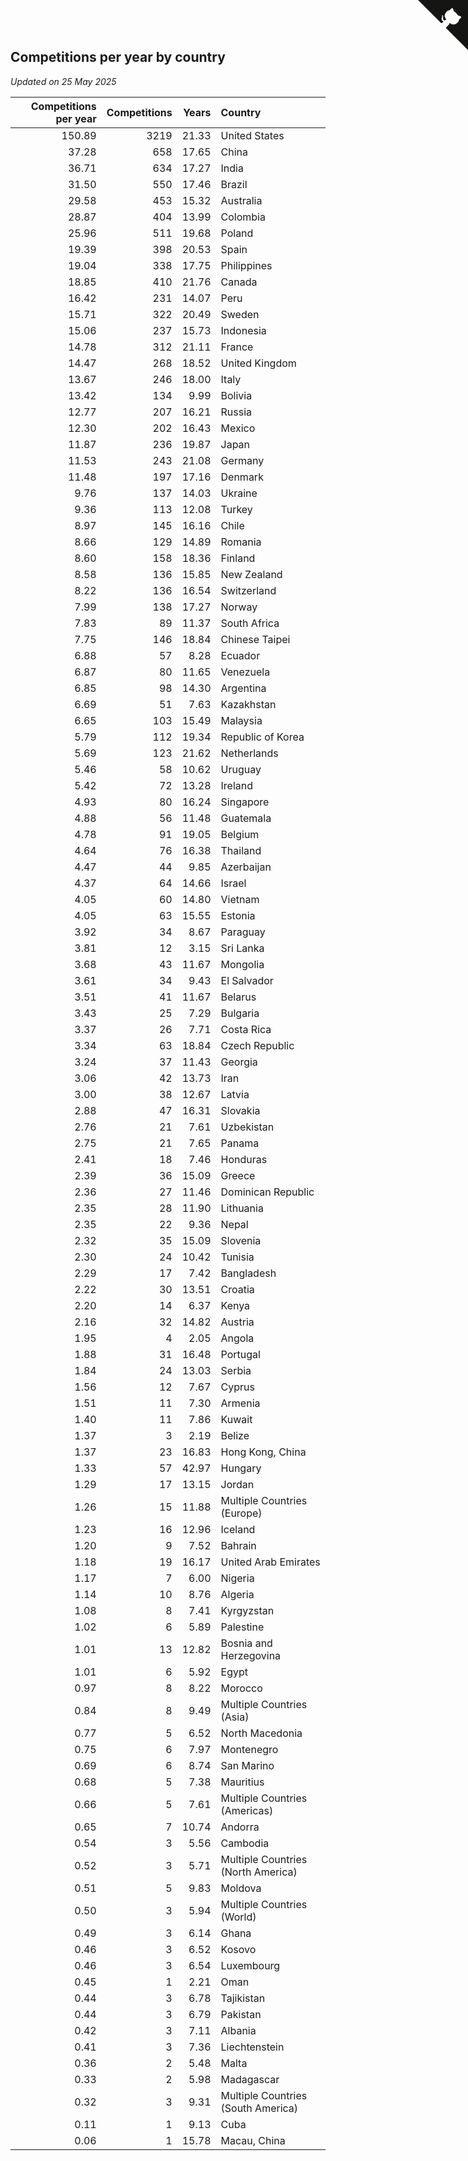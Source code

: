 ## Competitions per year by country

*Updated on 25 May 2025*

| Competitions per year | Competitions | Years | Country |
| ---: | ---: | ---: | :--- |
| 150.89 | 3219 | 21.33 | United States |
| 37.28 | 658 | 17.65 | China |
| 36.71 | 634 | 17.27 | India |
| 31.50 | 550 | 17.46 | Brazil |
| 29.58 | 453 | 15.32 | Australia |
| 28.87 | 404 | 13.99 | Colombia |
| 25.96 | 511 | 19.68 | Poland |
| 19.39 | 398 | 20.53 | Spain |
| 19.04 | 338 | 17.75 | Philippines |
| 18.85 | 410 | 21.76 | Canada |
| 16.42 | 231 | 14.07 | Peru |
| 15.71 | 322 | 20.49 | Sweden |
| 15.06 | 237 | 15.73 | Indonesia |
| 14.78 | 312 | 21.11 | France |
| 14.47 | 268 | 18.52 | United Kingdom |
| 13.67 | 246 | 18.00 | Italy |
| 13.42 | 134 | 9.99 | Bolivia |
| 12.77 | 207 | 16.21 | Russia |
| 12.30 | 202 | 16.43 | Mexico |
| 11.87 | 236 | 19.87 | Japan |
| 11.53 | 243 | 21.08 | Germany |
| 11.48 | 197 | 17.16 | Denmark |
| 9.76 | 137 | 14.03 | Ukraine |
| 9.36 | 113 | 12.08 | Turkey |
| 8.97 | 145 | 16.16 | Chile |
| 8.66 | 129 | 14.89 | Romania |
| 8.60 | 158 | 18.36 | Finland |
| 8.58 | 136 | 15.85 | New Zealand |
| 8.22 | 136 | 16.54 | Switzerland |
| 7.99 | 138 | 17.27 | Norway |
| 7.83 | 89 | 11.37 | South Africa |
| 7.75 | 146 | 18.84 | Chinese Taipei |
| 6.88 | 57 | 8.28 | Ecuador |
| 6.87 | 80 | 11.65 | Venezuela |
| 6.85 | 98 | 14.30 | Argentina |
| 6.69 | 51 | 7.63 | Kazakhstan |
| 6.65 | 103 | 15.49 | Malaysia |
| 5.79 | 112 | 19.34 | Republic of Korea |
| 5.69 | 123 | 21.62 | Netherlands |
| 5.46 | 58 | 10.62 | Uruguay |
| 5.42 | 72 | 13.28 | Ireland |
| 4.93 | 80 | 16.24 | Singapore |
| 4.88 | 56 | 11.48 | Guatemala |
| 4.78 | 91 | 19.05 | Belgium |
| 4.64 | 76 | 16.38 | Thailand |
| 4.47 | 44 | 9.85 | Azerbaijan |
| 4.37 | 64 | 14.66 | Israel |
| 4.05 | 60 | 14.80 | Vietnam |
| 4.05 | 63 | 15.55 | Estonia |
| 3.92 | 34 | 8.67 | Paraguay |
| 3.81 | 12 | 3.15 | Sri Lanka |
| 3.68 | 43 | 11.67 | Mongolia |
| 3.61 | 34 | 9.43 | El Salvador |
| 3.51 | 41 | 11.67 | Belarus |
| 3.43 | 25 | 7.29 | Bulgaria |
| 3.37 | 26 | 7.71 | Costa Rica |
| 3.34 | 63 | 18.84 | Czech Republic |
| 3.24 | 37 | 11.43 | Georgia |
| 3.06 | 42 | 13.73 | Iran |
| 3.00 | 38 | 12.67 | Latvia |
| 2.88 | 47 | 16.31 | Slovakia |
| 2.76 | 21 | 7.61 | Uzbekistan |
| 2.75 | 21 | 7.65 | Panama |
| 2.41 | 18 | 7.46 | Honduras |
| 2.39 | 36 | 15.09 | Greece |
| 2.36 | 27 | 11.46 | Dominican Republic |
| 2.35 | 28 | 11.90 | Lithuania |
| 2.35 | 22 | 9.36 | Nepal |
| 2.32 | 35 | 15.09 | Slovenia |
| 2.30 | 24 | 10.42 | Tunisia |
| 2.29 | 17 | 7.42 | Bangladesh |
| 2.22 | 30 | 13.51 | Croatia |
| 2.20 | 14 | 6.37 | Kenya |
| 2.16 | 32 | 14.82 | Austria |
| 1.95 | 4 | 2.05 | Angola |
| 1.88 | 31 | 16.48 | Portugal |
| 1.84 | 24 | 13.03 | Serbia |
| 1.56 | 12 | 7.67 | Cyprus |
| 1.51 | 11 | 7.30 | Armenia |
| 1.40 | 11 | 7.86 | Kuwait |
| 1.37 | 3 | 2.19 | Belize |
| 1.37 | 23 | 16.83 | Hong Kong, China |
| 1.33 | 57 | 42.97 | Hungary |
| 1.29 | 17 | 13.15 | Jordan |
| 1.26 | 15 | 11.88 | Multiple Countries (Europe) |
| 1.23 | 16 | 12.96 | Iceland |
| 1.20 | 9 | 7.52 | Bahrain |
| 1.18 | 19 | 16.17 | United Arab Emirates |
| 1.17 | 7 | 6.00 | Nigeria |
| 1.14 | 10 | 8.76 | Algeria |
| 1.08 | 8 | 7.41 | Kyrgyzstan |
| 1.02 | 6 | 5.89 | Palestine |
| 1.01 | 13 | 12.82 | Bosnia and Herzegovina |
| 1.01 | 6 | 5.92 | Egypt |
| 0.97 | 8 | 8.22 | Morocco |
| 0.84 | 8 | 9.49 | Multiple Countries (Asia) |
| 0.77 | 5 | 6.52 | North Macedonia |
| 0.75 | 6 | 7.97 | Montenegro |
| 0.69 | 6 | 8.74 | San Marino |
| 0.68 | 5 | 7.38 | Mauritius |
| 0.66 | 5 | 7.61 | Multiple Countries (Americas) |
| 0.65 | 7 | 10.74 | Andorra |
| 0.54 | 3 | 5.56 | Cambodia |
| 0.52 | 3 | 5.71 | Multiple Countries (North America) |
| 0.51 | 5 | 9.83 | Moldova |
| 0.50 | 3 | 5.94 | Multiple Countries (World) |
| 0.49 | 3 | 6.14 | Ghana |
| 0.46 | 3 | 6.52 | Kosovo |
| 0.46 | 3 | 6.54 | Luxembourg |
| 0.45 | 1 | 2.21 | Oman |
| 0.44 | 3 | 6.78 | Tajikistan |
| 0.44 | 3 | 6.79 | Pakistan |
| 0.42 | 3 | 7.11 | Albania |
| 0.41 | 3 | 7.36 | Liechtenstein |
| 0.36 | 2 | 5.48 | Malta |
| 0.33 | 2 | 5.98 | Madagascar |
| 0.32 | 3 | 9.31 | Multiple Countries (South America) |
| 0.11 | 1 | 9.13 | Cuba |
| 0.06 | 1 | 15.78 | Macau, China |


<a href="https://github.com/jonatanklosko/wca_statistics" class="github-corner" aria-label="View source on Github"><svg width="80" height="80" viewBox="0 0 250 250" style="fill:#151513; color:#fff; position: absolute; top: 0; border: 0; right: 0;" aria-hidden="true"><path d="M0,0 L115,115 L130,115 L142,142 L250,250 L250,0 Z"></path><path d="M128.3,109.0 C113.8,99.7 119.0,89.6 119.0,89.6 C122.0,82.7 120.5,78.6 120.5,78.6 C119.2,72.0 123.4,76.3 123.4,76.3 C127.3,80.9 125.5,87.3 125.5,87.3 C122.9,97.6 130.6,101.9 134.4,103.2" fill="currentColor" style="transform-origin: 130px 106px;" class="octo-arm"></path><path d="M115.0,115.0 C114.9,115.1 118.7,116.5 119.8,115.4 L133.7,101.6 C136.9,99.2 139.9,98.4 142.2,98.6 C133.8,88.0 127.5,74.4 143.8,58.0 C148.5,53.4 154.0,51.2 159.7,51.0 C160.3,49.4 163.2,43.6 171.4,40.1 C171.4,40.1 176.1,42.5 178.8,56.2 C183.1,58.6 187.2,61.8 190.9,65.4 C194.5,69.0 197.7,73.2 200.1,77.6 C213.8,80.2 216.3,84.9 216.3,84.9 C212.7,93.1 206.9,96.0 205.4,96.6 C205.1,102.4 203.0,107.8 198.3,112.5 C181.9,128.9 168.3,122.5 157.7,114.1 C157.9,116.9 156.7,120.9 152.7,124.9 L141.0,136.5 C139.8,137.7 141.6,141.9 141.8,141.8 Z" fill="currentColor" class="octo-body"></path></svg></a><style>.github-corner:hover .octo-arm{animation:octocat-wave 560ms ease-in-out}@keyframes octocat-wave{0%,100%{transform:rotate(0)}20%,60%{transform:rotate(-25deg)}40%,80%{transform:rotate(10deg)}}@media (max-width:500px){.github-corner:hover .octo-arm{animation:none}.github-corner .octo-arm{animation:octocat-wave 560ms ease-in-out}}</style>
